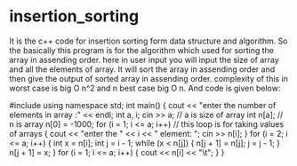 # insertion_sorting
It is the c++ code for insertion sorting form data structure and algorithm.
So the basically this program is for the algorithm which used for sorting the array in assending order. here in user input you will input the size of array and all the elements of array. It will sort the array in assending order and then give the output of sorted array in assending order. complexity of this in worst case is big O n^2 and n best case big O n. And code is given below:

#include <iostream>
using namespace std;
int main()
{
    cout << "enter the number of elements in array :" << endl;
    int a, i;
    cin >> a; // a is size of array
    int n[a]; // n is array
    n[0] = -1000;
    for (i = 1; i <= a; i++) // this loop is for taking values of arrays
    {
        cout << "enter the " << i << " element: ";
        cin >> n[i];
    }
    for (i = 2; i <= a; i++)
    {
        int x = n[i];
        int j = i - 1;
        while (x < n[j])
        {
            n[j + 1] = n[j];
            j = j - 1;
        }
        n[j + 1] = x;
    }
    for (i = 1; i <= a; i++)
    {
        cout << n[i] << "\t";
    }
}
